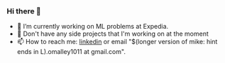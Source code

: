 ### Hi there 👋
- 🔭 I’m currently working on ML problems at Expedia.
- 🤔 Don't have any side projects that I'm working on at the moment
- 📫 How to reach me: [linkedin](https://www.linkedin.com/in/momalle/) or email "$(longer version of mike: hint ends in L).omalley1011 at gmail.com".
